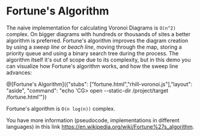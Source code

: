 # Fortune's Algorithm

The naive implementation for calculating Voronoi Diagrams is `O(n^2)` complex. On bigger diagrams with hundreds or thousands of sites a better algorithm is preferred. Fortune's algorithm improves the diagram creation by using a _sweep line_ or _beach line_, moving through the map, storing a priority queue and using a binary search tree during the process.
The algorithm itself it's out of scope due to its complexity, but in this demo you can visualize how Fortune's algorithm works, and how the sweep line advances:

@[Fortune's Algorithm]({"stubs": ["fortune.html","rhill-voronoi.js"],"layout": "aside", "command": "echo 'CG> open --static-dir /project/target /fortune.html'"})

Fortune's algorithm is `O(n log(n))` complex.

You have more information (pseudocode, implementations in different languages) in this link https://en.wikipedia.org/wiki/Fortune%27s_algorithm.

